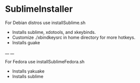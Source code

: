 # SublimeInstaller

For Debian distros use installSublime.sh
 - Installs sublime, xdotools, and xkeybinds.
 - Customize ./xbindkeysrc in home directory for more hotkeys. 
 - Installs guake

__
__

For Fedora use installSublimeFedora.sh
 - Installs yakuake
 - Installs sublime
